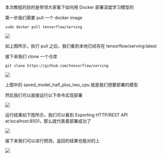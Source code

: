 本次教程的目的是带领大家看下如何用 Docker 部署深度学习模型的

第一步我们需要 pull 一个 docker image

```bsh
sudo docker pull tensorflow/serving
```

![](https://maoxianxin1996.oss-accelerate.aliyuncs.com/codechina1/20210725223155.png)

如上图所示，执行 pull 之后，我们看到本地已经存在 tensorflow/serving:latest

接下来我们 clone 一个仓库

```bsh
git clone https://github.com/tensorflow/serving
```

![](https://maoxianxin1996.oss-accelerate.aliyuncs.com/codechina1/20210725223402.png)

上图中的 saved_model_half_plus_two_cpu 就是我们想要部署的模型

然后我们可以直接运行以下命令实现部署

![](https://maoxianxin1996.oss-accelerate.aliyuncs.com/codechina1/20210725223549.png)

运行结果如下图所示，我们可以看到 Exporting HTTP/REST API at:localhost:8501，那么就代表着部署成功了

![](https://maoxianxin1996.oss-accelerate.aliyuncs.com/codechina1/20210725223630.png)

接下来我们可以进行预测，返回的结果也能对的上

![](https://maoxianxin1996.oss-accelerate.aliyuncs.com/codechina1/20210725223742.png)